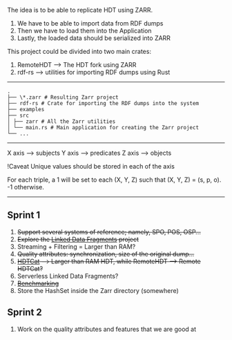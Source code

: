 The idea is to be able to replicate HDT using ZARR.

1. We have to be able to import data from RDF dumps
2. Then we have to load them into the Application
3. Lastly, the loaded data should be serialized into ZARR

This project could be divided into two main crates:

1. RemoteHDT --> The HDT fork using ZARR
2. rdf-rs --> utilities for importing RDF dumps using Rust

---

    .
    ├── \*.zarr # Resulting Zarr project
    ├── rdf-rs # Crate for importing the RDF dumps into the system
    ├── examples
    ├── src
    │ ├── zarr # All the Zarr utilities
    │ └── main.rs # Main application for creating the Zarr project
    └── ...

---

X axis --> subjects
Y axis --> predicates
Z axis --> objects

!Caveat Unique values should be stored in each of the axis

For each triple, a 1 will be set to each (X, Y, Z) such that (X, Y, Z) = (s, p, o).
-1 otherwise.

---

## Sprint 1

1. ~~Support several systems of reference; namely, SPO, POS, OSP...~~
2. ~~Explore the [Linked Data Fragments](https://linkeddatafragments.org/concept/) project~~
3. Streaming + Filtering = Larger than RAM?
4. ~~Quality attributes: synchronization, size of the original dump...~~
5. ~~[HDTCat](https://arxiv.org/pdf/1809.06859.pdf) --> Larger than RAM HDT, while RemoteHDT --> Remote HDTCat?~~
6. Serverless Linked Data Fragments?
7. ~~[Benchmarking](https://www.w3.org/wiki/RdfStoreBenchmarking)~~
8. Store the HashSet inside the Zarr directory (somewhere)

## Sprint 2

1. Work on the quality attributes and features that we are good at
